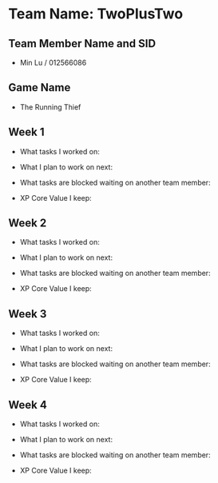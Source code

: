 # Team Name: TwoPlusTwo

## Team Member Name and SID

* Min Lu / 012566086

## Game Name

* The Running Thief

## Week 1

* What tasks I worked on:

* What I plan to work on next:

* What tasks are blocked waiting on another team member:

* XP Core Value I keep:

## Week 2

* What tasks I worked on:

* What I plan to work on next:

* What tasks are blocked waiting on another team member:

* XP Core Value I keep:

## Week 3

* What tasks I worked on:

* What I plan to work on next:

* What tasks are blocked waiting on another team member:

* XP Core Value I keep:

## Week 4

* What tasks I worked on:

* What I plan to work on next:

* What tasks are blocked waiting on another team member:

* XP Core Value I keep: